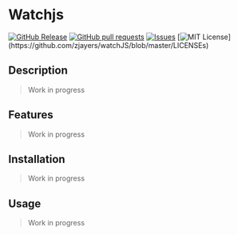 # Watchjs
[![GitHub Release](https://img.shields.io/github/release/zjayers/watchJS.svg?style=flat)]()
[![GitHub pull requests](https://img.shields.io/github/issues-pr/zjayers/watchJS.svg?style=flat)]()
[![Issues](https://img.shields.io/github/issues-raw/zjayers/watchJS.svg?maxAge=25000)](https://github.com/zjayers/watchJS/issues)
[![MIT License](https://img.shields.io/apm/l/atomic-ui.svg?)](https://github.com/zjayers/watchJS/blob/master/LICENSEs)

## Description

> Work in progress

## Features

> Work in progress

## Installation

> Work in progress

## Usage

> Work in progress